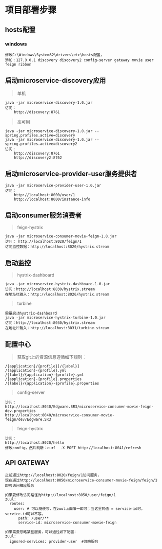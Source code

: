 # 项目部署步骤

## hosts配置
### windows
    修改C:\Windows\System32\drivers\etc\hosts配置，
    添加：127.0.0.1 discovery discovery2 config-server gateway movie user feign ribbon

## 启动microservice-discovery应用
> 单机

    java -jar microservice-discovery-1.0.jar
    访问：
        http://discovery:8761

> 高可用

    java -jar microservice-discovery-1.0.jar --spring.profiles.active=discovery
    java -jar microservice-discovery-1.0.jar --spring.profiles.active=discovery2
    访问：
        http://discovery:8761   
        http://discovery2:8762

## 启动microservice-provider-user服务提供者
    java -jar microservice-provider-user-1.0.jar
    访问：
        http://localhost:8000/user/1
        http://localhost:8000/instance-info
    
## 启动consumer服务消费者 
> feign-hystrix

    java -jar microservice-consumer-movie-feign-1.0.jar
    访问： http://localhost:8020/feign/1
    访问监控数据：http://localhost:8020/hystrix.stream
    
## 启动监控
> hystrix-dashboard

    java -jar microservice-hystrix-dashboard-1.0.jar
    访问：http://localhost:8030/hystrix.stream
    在地址栏输入：http://localhost:8020/hystrix.stream
    
> turbine

    需要启动hystrix-dashboard
    java -jar microservice-hystrix-turbine-1.0.jar
    访问：http://localhost:8030/hystrix.stream
    在地址栏输入：http://localhost:8031/turbine.stream
    
## 配置中心
> 获取git上的资源信息遵循如下规则：

    /{application}/{profile}[/{label}]
    /{application}-{profile}.yml
    /{label}/{application}-{profile}.yml
    /{application}-{profile}.properties
    /{label}/{application}-{profile}.properties
    
> config-server

    访问：
    http://localhost:8040/Edgware.SR3/microservice-consumer-movie-feign-dev.properties
    http://localhost:8040/microservice-consumer-movie-feign/dev/Edgware.SR3
    
> feign-hystrix

    访问：
    http://localhost:8020/hello
    修改config，然后刷新：curl  -X POST http://localhost:8041/refresh
    
## API GATEWAY

    之前通过http://localhost:8020/feign/1访问服务，
    现在通过http://localhost:8050/microservice-consumer-movie-feign/feign/1即可访问相应服务

    如果要修改访问路径为http://localhost:8050/user/feign/1
    zuul:
      routes:
        user: # 可以随便写，在zuul上面唯一即可；当这里的值 = service-id时，service-id可以不写。
          path: /user/**
          service-id: microservice-consumer-movie-feign
          
    如果需要忽略某些服务，可以通过如下配置：
    zuul:
      ignored-services: provider-user  #忽略服务